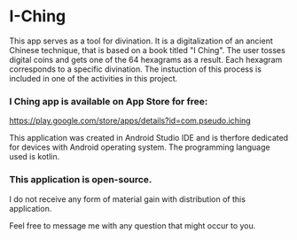 # I-Ching

This app serves as a tool for divination. It is a digitalization of an ancient Chinese technique, that is based on a book titled "I Ching".
The user tosses digital coins and gets one of the 64 hexagrams as a result.
Each hexagram corresponds to a specific divination.
The instuction of this process is included in one of the activities in this project.

### I Ching app is available on App Store for free:
https://play.google.com/store/apps/details?id=com.pseudo.iching

This application was created in Android Studio IDE and is therfore dedicated for devices with Android operating system.
The programming language used is kotlin.



### This application is open-source.
I do not receive any form of material gain with distribution of this application.


Feel free to message me with any question that might occur to you.
